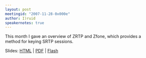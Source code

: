 ```yaml
---
layout: post
meetingid: "2007-11-28-0x000e"
author: I)ruid
speakernotes: true
---
```


This month I gave an overview of ZRTP and Zfone, which provides a method
for keying SRTP sessions.

Slides:
[HTML](http://druid.caughq.org/presentations/turbo/ZRTP-and-Zfone/) | [PDF](http://druid.caughq.org/presentations/turbo/ZRTP-and-Zfone.pdf) | [Flash](http://druid.caughq.org/presentations/turbo/ZRTP-and-Zfone.swf)

